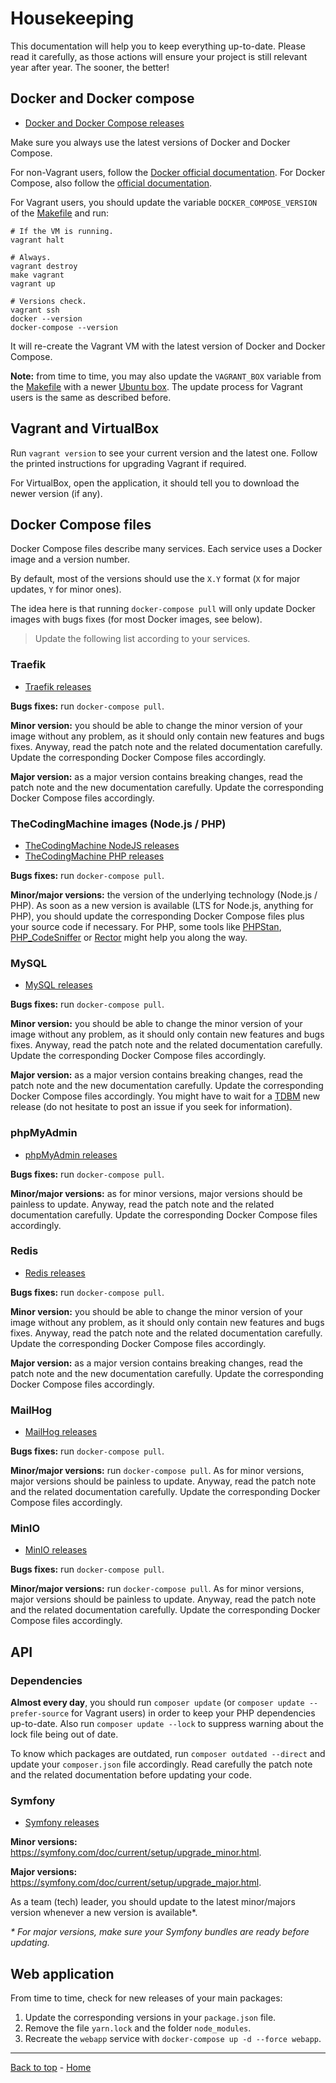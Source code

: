 # Housekeeping

This documentation will help you to keep everything up-to-date. 
Please read it carefully, as those actions will ensure your project is still relevant year after year. 
The sooner, the better!

## Docker and Docker compose

* [Docker and Docker Compose releases](https://docs.docker.com/release-notes/)

Make sure you always use the latest versions of Docker and Docker Compose.

For non-Vagrant users, follow the [Docker official documentation](https://docs.docker.com/engine/install/#server).
For Docker Compose, also follow the [official documentation](https://docs.docker.com/compose/install/#install-compose-on-linux-systems).

For Vagrant users, you should update the variable `DOCKER_COMPOSE_VERSION` of the [Makefile](../Makefile) and run:

```
# If the VM is running.
vagrant halt

# Always.
vagrant destroy
make vagrant
vagrant up

# Versions check.
vagrant ssh
docker --version
docker-compose --version
```

It will re-create the Vagrant VM with the latest version of Docker and Docker Compose.

**Note:** from time to time, you may also update the `VAGRANT_BOX` variable from the [Makefile](Makefile)
with a newer [Ubuntu box](https://app.vagrantup.com/bento). The update process for Vagrant users is the same as
described before.

## Vagrant and VirtualBox

Run `vagrant version` to see your current version and the latest one. 
Follow the printed instructions for upgrading Vagrant if required.

For VirtualBox, open the application, it should tell you to download the newer version (if any).

## Docker Compose files

Docker Compose files describe many services. Each service uses a Docker image and a version number.

By default, most of the versions should use the `X.Y` format (`X` for major updates, `Y` for minor ones).

The idea here is that running `docker-compose pull` will only update Docker images with bugs fixes 
(for most Docker images, see below).

> Update the following list according to your services.

### Traefik

* [Traefik releases](https://github.com/containous/traefik/releases)

**Bugs fixes:** run `docker-compose pull`.

**Minor version:** you should be able to change the minor version of your image without any problem, as it should only 
contain new features and bugs fixes. Anyway, read the patch note and the related documentation carefully. 
Update the corresponding Docker Compose files accordingly.

**Major version:** as a major version contains breaking changes, read the patch note and the new documentation carefully. 
Update the corresponding Docker Compose files accordingly.

### TheCodingMachine images (Node.js / PHP)

* [TheCodingMachine NodeJS releases](https://github.com/thecodingmachine/docker-images-nodejs#images)
* [TheCodingMachine PHP releases](https://github.com/thecodingmachine/docker-images-php#images)

**Bugs fixes:** run `docker-compose pull`.

**Minor/major versions:** the version of the underlying technology (Node.js / PHP). As soon as
a new version is available (LTS for Node.js, anything for PHP), you should update the corresponding Docker Compose files 
plus your source code if necessary. For PHP, some tools like [PHPStan](https://github.com/phpstan/phpstan),
[PHP_CodeSniffer](https://github.com/squizlabs/PHP_CodeSniffer) or [Rector](https://github.com/rectorphp/rector) might 
help you along the way.

### MySQL

* [MySQL releases](https://hub.docker.com/_/mysql?tab=tags)

**Bugs fixes:** run `docker-compose pull`.

**Minor version:** you should be able to change the minor version of your image without any problem, as it should only 
contain new features and bugs fixes. Anyway, read the patch note and the related documentation carefully. 
Update the corresponding Docker Compose files accordingly.

**Major version:** as a major version contains breaking changes, read the patch note and the new documentation carefully.
Update the corresponding Docker Compose files accordingly. 
You might have to wait for a [TDBM](https://github.com/thecodingmachine/tdbm) new release 
(do not hesitate to post an issue if you seek for information).

### phpMyAdmin

* [phpMyAdmin releases](https://github.com/phpmyadmin/phpmyadmin/releases)

**Bugs fixes:** run `docker-compose pull`.

**Minor/major versions:** as for minor versions, major versions should be painless to update. Anyway, read the 
patch note and the related documentation carefully. Update the corresponding Docker Compose files accordingly.

### Redis

* [Redis releases](https://hub.docker.com/r/bitnami/redis/tags)

**Bugs fixes:** run `docker-compose pull`.

**Minor version:** you should be able to change the minor version of your image without any problem, as it should only 
contain new features and bugs fixes. Anyway, read the patch note and the related documentation carefully. 
Update the corresponding Docker Compose files accordingly.

**Major version:** as a major version contains breaking changes, read the patch note and the new documentation carefully.
Update the corresponding Docker Compose files accordingly.

### MailHog

* [MailHog releases](https://github.com/mailhog/MailHog/releases)

**Bugs fixes:** run `docker-compose pull`.

**Minor/major versions:** run `docker-compose pull`. As for minor versions, major versions should be painless to update. 
Anyway, read the patch note and the related documentation carefully. Update the corresponding Docker Compose files accordingly.

### MinIO

* [MinIO releases](https://github.com/minio/minio/releases)

**Bugs fixes:** run `docker-compose pull`.

**Minor/major versions:** run `docker-compose pull`. As for minor versions, major versions should be painless to update. 
Anyway, read the patch note and the related documentation carefully. Update the corresponding Docker Compose files accordingly.

## API

### Dependencies

**Almost every day**, you should run `composer update` (or `composer update --prefer-source` for Vagrant users) 
in order to keep your PHP dependencies up-to-date. Also run `composer update --lock` to suppress warning about the 
lock file being out of date.

To know which packages are outdated, run `composer outdated --direct` and update your `composer.json` file accordingly.
Read carefully the patch note and the related documentation before updating your code.

### Symfony

* [Symfony releases](https://symfony.com/releases)

**Minor versions:** https://symfony.com/doc/current/setup/upgrade_minor.html.

**Major versions:** https://symfony.com/doc/current/setup/upgrade_major.html.

As a team (tech) leader, you should update to the latest minor/majors version whenever a new version is available*.

*\* For major versions, make sure your Symfony bundles are ready before updating.*

## Web application

From time to time, check for new releases of your main packages: 

1. Update the corresponding versions in your `package.json` file.
2. Remove the file `yarn.lock` and the folder `node_modules`.
3. Recreate the `webapp` service with `docker-compose up -d --force webapp`.

---

[Back to top](#housekeeping) - [Home](../README.md)






